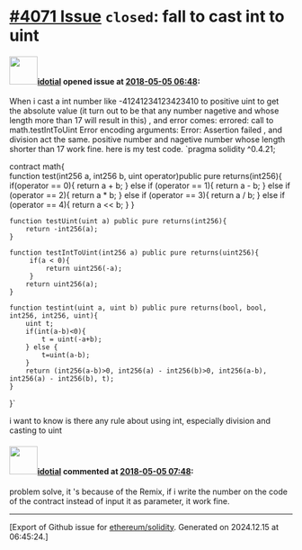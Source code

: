 # [\#4071 Issue](https://github.com/ethereum/solidity/issues/4071) `closed`: fall to cast int to uint

#### <img src="https://avatars.githubusercontent.com/u/15015597?v=4" width="50">[idotial](https://github.com/idotial) opened issue at [2018-05-05 06:48](https://github.com/ethereum/solidity/issues/4071):

When i cast a int number like -41241234123423410 to positive uint to get the absolute value (it turn out to be that any number nagetive and whose length more than 17 will result in this) , and error comes: errored: call to math.testIntToUint  Error encoding arguments: Error: Assertion failed , and division act the same.
positive number and nagetive number whose length shorter than 17 work fine.
here is my test code.
`pragma solidity ^0.4.21;

contract math{    
    function test(int256 a, int256 b, uint operator)public pure returns(int256){
        if(operator == 0){
            return a + b;
        } else if (operator == 1){
            return a - b;
        } else if (operator == 2){
            return a * b;
        } else if (operator == 3){
            return a / b;
        } else if (operator == 4){
            return a << b;
        }
    }
    
    function testUint(uint a) public pure returns(int256){
        return -int256(a);
    }
    
    function testIntToUint(int256 a) public pure returns(uint256){
         if(a < 0){
             return uint256(-a);
         }
        return uint256(a);
    }
    
    function testint(uint a, uint b) public pure returns(bool, bool, int256, int256, uint){
        uint t;
        if(int(a-b)<0){
            t = uint(-a+b);
        } else {
            t=uint(a-b);
        }
        return (int256(a-b)>0, int256(a) - int256(b)>0, int256(a-b), int256(a) - int256(b), t);
    }
}`

i want to know is there any rule about using int, especially division and casting to uint

#### <img src="https://avatars.githubusercontent.com/u/15015597?v=4" width="50">[idotial](https://github.com/idotial) commented at [2018-05-05 07:48](https://github.com/ethereum/solidity/issues/4071#issuecomment-386787609):

problem solve, it 's because of the Remix, if i write the number on the code of the contract instead of input it as parameter, it work fine.


-------------------------------------------------------------------------------



[Export of Github issue for [ethereum/solidity](https://github.com/ethereum/solidity). Generated on 2024.12.15 at 06:45:24.]
